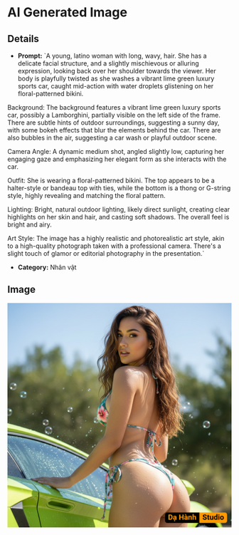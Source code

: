 # AI Generated Image

## Details
- **Prompt:** `A young, latino woman with long, wavy, hair. She has a delicate facial structure, and a slightly mischievous or alluring expression, looking back over her shoulder towards the viewer. Her body is playfully twisted as she washes a vibrant lime green luxury sports car, caught mid-action with water droplets glistening on her floral-patterned bikini.

Background: The background features a vibrant lime green luxury sports car, possibly a Lamborghini, partially visible on the left side of the frame. There are subtle hints of outdoor surroundings, suggesting a sunny day, with some bokeh effects that blur the elements behind the car. There are also bubbles in the air, suggesting a car wash or playful outdoor scene.

Camera Angle: A dynamic medium shot, angled slightly low, capturing her engaging gaze and emphasizing her elegant form as she interacts with the car.

Outfit: She is wearing a floral-patterned bikini. The top appears to be a halter-style or bandeau top with ties, while the bottom is a thong or G-string style, highly revealing and matching the floral pattern.

Lighting: Bright, natural outdoor lighting, likely direct sunlight, creating clear highlights on her skin and hair, and casting soft shadows. The overall feel is bright and airy.

Art Style: The image has a highly realistic and photorealistic art style, akin to a high-quality photograph taken with a professional camera. There's a slight touch of glamor or editorial photography in the presentation.`
- **Category:** Nhân vật


## Image
![AI Generated Image](./image-2025-10-18T00-21-43-035Z-zfiau.png)